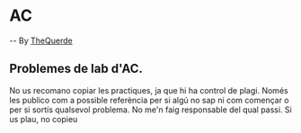 # AC
--
By [TheQuerde](https://github.com/TheQuerde/)
## Problemes de lab d'AC.
No us recomano copiar les practiques, ja que hi ha control de plagi. Només les publico com a possible referència per si algú no sap ni com començar o per si sortís qualsevol problema.
No me'n faig responsable del qual passi.
Si us plau, no copieu
